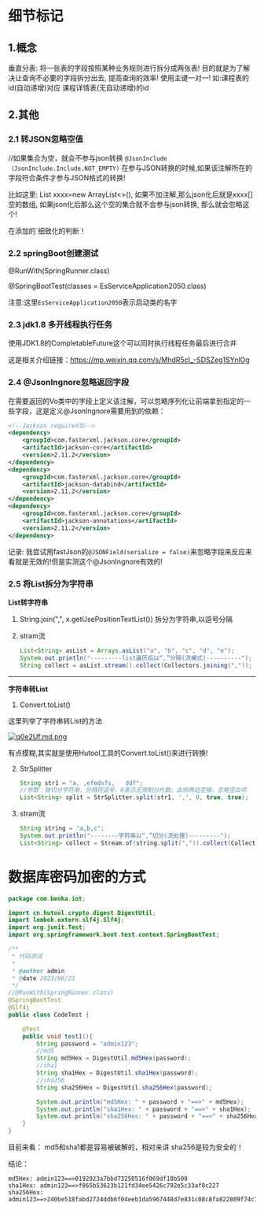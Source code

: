 # 细节标记

## 1.概念

垂直分表: 将一张表的字段按照某种业务规则进行拆分成两张表! 目的就是为了解决让查询不必要的字段拆分出去, 提高查询的效率!  使用主键一对一! 如:课程表的id(自动递增)对应 课程详情表(无自动递增)的id

## 2.其他

### 2.1 转JSON忽略空值

//如果集合为空，就会不参与json转换 `@JsonInclude（JsonInclude.Include.NOT_EMPTY)`  在参与JSON转换的时候,如果该注解所在的字段符合条件才参与JSON格式的转换!  

比如这里: List xxxx=new ArrayList<>(),  如果不加注解,那么json化后就是xxxx[] 空的数组, 如果json化后那么这个空的集合就不会参与json转换, 那么就会忽略这个!

在添加的`细致化的判断！

### 2.2 springBoot创建测试

@RunWith(SpringRunner.class)

@SpringBootTest(classes = EsServiceApplication2050.class)

注意:这里`EsServiceApplication2050`表示启动类的名字

### 2.3 jdk1.8 多开线程执行任务

使用JDK1.8的CompletableFuture这个可以同时执行线程任务最后进行合并

这是相关介绍链接：https://mp.weixin.qq.com/s/MhdR5cI_-SDSZeg1SYnlOg

### 2.4 @JsonIngnore忽略返回字段

在需要返回的Vo类中的字段上定义该注解，可以忽略序列化让前端拿到指定的一些字段，这是定义@JsonIngnore需要用到的依赖：

```xml
<!--Jackson required包-->
<dependency>
    <groupId>com.fasterxml.jackson.core</groupId>
    <artifactId>jackson-core</artifactId>
    <version>2.11.2</version>
</dependency>
<dependency>
    <groupId>com.fasterxml.jackson.core</groupId>
    <artifactId>jackson-databind</artifactId>
    <version>2.11.2</version>
</dependency>
<dependency>
    <groupId>com.fasterxml.jackson.core</groupId>
    <artifactId>jackson-annotations</artifactId>
    <version>2.11.2</version>
</dependency>
```

记录: 我尝试用fastJson的`@JSONField(serialize = false)`来忽略字段来反应来看就是无效的!但是实测这个@JsonIngnore有效的!

### 2.5 将List拆分为字符串

**List转字符串**

1. String.join(",", x.getUsePositionTextList())  拆分为字符串,以逗号分隔

2. stram流

   ```java
   List<String> asList = Arrays.asList("a", "b", "c", "d", "e");
   System.out.println("---------list遍历后以“,”分隔(流模式)----------");
   String collect = asList.stream().collect(Collectors.joining(","));
   ```

   

-----

**字符串转List**

1. Convert.toList()

这里列举了字符串转List的方法

[![q0e2Uf.md.png](https://s1.ax1x.com/2022/03/27/q0e2Uf.md.png)](https://imgtu.com/i/q0e2Uf)

有点模糊,其实就是使用Hutool工具的Convert.toList()来进行转换!

2. StrSplitter

   ```java
   String str1 = "a, ,efedsfs,   ddf";
   //参数：被切分字符串，分隔符逗号，0表示无限制分片数，去除两边空格，忽略空白项
   List<String> split = StrSplitter.split(str1, ',', 0, true, true);
   ```

3. stram流

   ```java
   String string = "a,b,c";
   System.out.println("--------字符串以“,”切分(流处理)---------");
   List<String> collect = Stream.of(string.split(",")).collect(Collectors.toList());
   ```

   

# 数据库密码加密的方式

```java
package com.beoka.iot;

import cn.hutool.crypto.digest.DigestUtil;
import lombok.extern.slf4j.Slf4j;
import org.junit.Test;
import org.springframework.boot.test.context.SpringBootTest;

/**
 * 代码测试
 *
 * @author admin
 * @date 2023/06/23
 */
//@RunWith(SpringRunner.class)
@SpringBootTest
@Slf4j
public class CodeTest {

    @Test
    public void test1(){
        String password = "admin123";
        //md5
        String md5Hex = DigestUtil.md5Hex(password);
        //sha1
        String sha1Hex = DigestUtil.sha1Hex(password);
        //sha256
        String sha256Hex = DigestUtil.sha256Hex(password);

        System.out.println("md5Hex: " + password + "==>" + md5Hex);
        System.out.println("sha1Hex: " + password + "==>" + sha1Hex);
        System.out.println("sha256Hex: " + password + "==>" + sha256Hex);
    }
}

```

目前来看： md5和sha1都是容易被破解的，相对来讲 sha256是较为安全的！



结论：

```
md5Hex: admin123==>0192023a7bbd73250516f069df18b500
sha1Hex: admin123==>f865b53623b121fd34ee5426c792e5c33af8c227
sha256Hex: admin123==>240be518fabd2724ddb6f04eeb1da5967448d7e831c08c8fa822809f74c720a9
```

